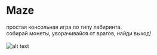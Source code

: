 # Maze
простая консольная игра по типу лабиринта.<br />
собирай монеты, уворачивайся от врагов, найди выход!<br /><br />
![alt text](https://github.com/sunmeat/maze/blob/master/photo_2021-09-18_21-04-13.jpg?raw=true)
